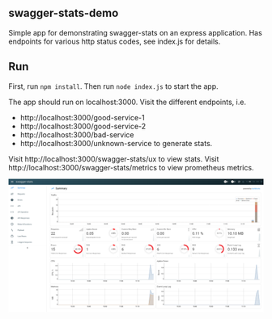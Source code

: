 swagger-stats-demo
-------------

Simple app for demonstrating swagger-stats on an express application. 
Has endpoints for various http status codes, see index.js for details. 

## Run
First, run `npm install`.
Then run `node index.js` to start the app. 

The app should run on localhost:3000. Visit the different endpoints, i.e.
- http://localhost:3000/good-service-1
- http://localhost:3000/good-service-2
- http://localhost:3000/bad-service
- http://localhost:3000/unknown-service 
to generate stats.

Visit http://localhost:3000/swagger-stats/ux to view stats.
Visit http://localhost:3000/swagger-stats/metrics to view prometheus metrics.


![Dashboard screenshot](/screenshot.png?raw=true "Dashboard screenshot")